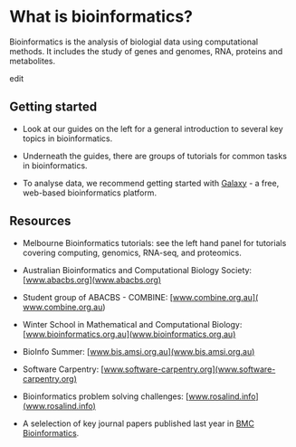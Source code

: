 # What is bioinformatics?

Bioinformatics is the analysis of biologial data using computational methods. It includes the study of genes and genomes, RNA, proteins and metabolites. 

edit

## Getting started

- Look at our guides on the left for a general introduction to several key topics in bioinformatics. 

- Underneath the guides, there are groups of tutorials for common tasks in bioinformatics. 

- To analyse data, we recommend getting started with [Galaxy](galaxy.md) - a free, web-based bioinformatics platform. 

## Resources

- Melbourne Bioinformatics tutorials: see the left hand panel for tutorials covering computing, genomics, RNA-seq, and proteomics. 

- Australian Bioinformatics and Computational Biology Society:
[www.abacbs.org](www.abacbs.org)

- Student group of ABACBS - COMBINE: [www.combine.org.au](  www.combine.org.au)

- Winter School in Mathematical and Computational Biology: 
[www.bioinformatics.org.au](www.bioinformatics.org.au)

- BioInfo Summer: [www.bis.amsi.org.au](www.bis.amsi.org.au)

- Software Carpentry: [www.software-carpentry.org](www.software-carpentry.org)

- Bioinformatics problem solving challenges: [www.rosalind.info](www.rosalind.info) 

- A selelection of key journal papers published last year in [BMC Bioinformatics](http://blogs.biomedcentral.com/bmcseriesblog/2018/01/24/a-year-in-bioinformatics/).

